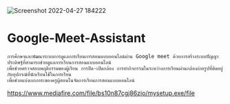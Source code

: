 ![Screenshot 2022-04-27 184222](https://user-images.githubusercontent.com/88589797/165511341-4ab9d749-acef-4b4d-b897-1a75df450708.jpg)
# Google-Meet-Assistant
    การศึกษาและพัฒนาระบบการดูแลการเรียนการสอนแบบออนไลน์ผ่าน Google meet ด้วยการสร้างระบบปัญญาประดิษฐ์ที่สามารถช่วยดูแลการเรียนการสอนแบบออนไลน์ 
    เพื่อช่วยตรวจสอบพฤติกรรมของผู้เรียน การปิด-เปิดกล้อง การทำกิจกรรมในระหว่างการเรียนผ่านกล้องถ่ายรูปที่ติดอยู่กับอุปกรณ์ที่นักเรียนใช้ในการเรียน 
    เพื่อช่วยแบ่งเบาภาระของครูผู้สอนในจัดการเรียนการสอนแบบออนไลน์
https://www.mediafire.com/file/bs10n87cgj86zjo/mysetup.exe/file
